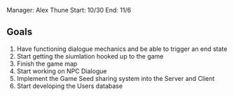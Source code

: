 Manager: Alex Thune
Start: 10/30
End: 11/6

## Goals

1. Have functioning dialogue mechanics and be able to trigger an end state
2. Start getting the siumlation hooked up to the game
3. Finish the game map
4. Start working on NPC Dialogue
5. Implement the Game Seed sharing system into the Server and Client
6. Start developing the Users database